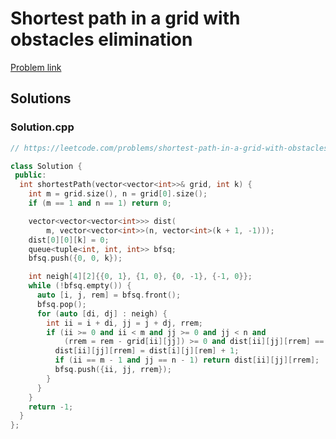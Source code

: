 # Shortest path in a grid with obstacles elimination

[Problem link](https://leetcode.com/problems/shortest-path-in-a-grid-with-obstacles-elimination)

## Solutions


### Solution.cpp
```cpp
// https://leetcode.com/problems/shortest-path-in-a-grid-with-obstacles-elimination

class Solution {
 public:
  int shortestPath(vector<vector<int>>& grid, int k) {
    int m = grid.size(), n = grid[0].size();
    if (m == 1 and n == 1) return 0;

    vector<vector<vector<int>>> dist(
        m, vector<vector<int>>(n, vector<int>(k + 1, -1)));
    dist[0][0][k] = 0;
    queue<tuple<int, int, int>> bfsq;
    bfsq.push({0, 0, k});

    int neigh[4][2]{{0, 1}, {1, 0}, {0, -1}, {-1, 0}};
    while (!bfsq.empty()) {
      auto [i, j, rem] = bfsq.front();
      bfsq.pop();
      for (auto [di, dj] : neigh) {
        int ii = i + di, jj = j + dj, rrem;
        if (ii >= 0 and ii < m and jj >= 0 and jj < n and
            (rrem = rem - grid[ii][jj]) >= 0 and dist[ii][jj][rrem] == -1) {
          dist[ii][jj][rrem] = dist[i][j][rem] + 1;
          if (ii == m - 1 and jj == n - 1) return dist[ii][jj][rrem];
          bfsq.push({ii, jj, rrem});
        }
      }
    }
    return -1;
  }
};
```
